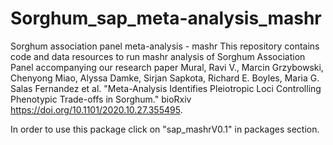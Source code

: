 # Sorghum_sap_meta-analysis_mashr
Sorghum association panel meta-analysis - mashr
This repository contains code and data resources to run mashr analysis of Sorghum Association Panel accompanying our research paper
Mural, Ravi V., Marcin Grzybowski, Chenyong Miao, Alyssa Damke, Sirjan Sapkota, Richard E. Boyles, Maria G. Salas Fernandez et al. "Meta-Analysis Identifies Pleiotropic Loci Controlling Phenotypic Trade-offs in Sorghum." bioRxiv https://doi.org/10.1101/2020.10.27.355495.

In order to use this package click on "sap_mashrV0.1" in packages section.

